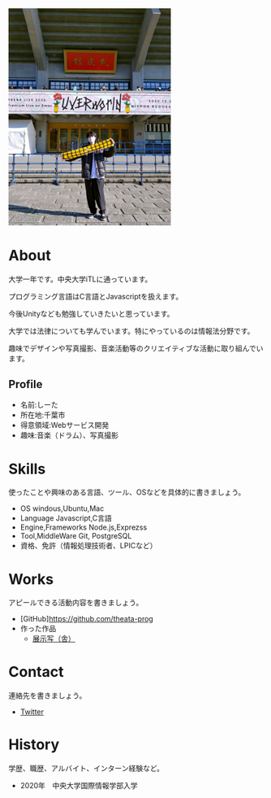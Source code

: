 <img src="20201225_104754_HDR.jpg" width="320px">

# About
大学一年です。中央大学iTLに通っています。

プログラミング言語はC言語とJavascriptを扱えます。

今後Unityなども勉強していきたいと思っています。

大学では法律についても学んでいます。特にやっているのは情報法分野です。

趣味でデザインや写真撮影、音楽活動等のクリエイティブな活動に取り組んでいます。　　

## Profile
- 名前:しーた
- 所在地:千葉市
- 得意領域:Webサービス開発
- 趣味:音楽（ドラム）、写真撮影

# Skills
使ったことや興味のある言語、ツール、OSなどを具体的に書きましょう。
- OS  windous,Ubuntu,Mac
- Language  Javascript,C言語
- Engine,Frameworks Node.js,Exprezss
- Tool,MiddleWare Git, PostgreSQL
- 資格、免許（情報処理技術者、LPICなど）

# Works
アピールできる活動内容を書きましょう。
- [GitHub]https://github.com/theata-prog
- 作った作品
  - [展示写（舎）](https://polar-earth-39625.herokuapp.com/)

# Contact
連絡先を書きましょう。
- [Twitter](https://twitter.com/home)

# History
学歴、職歴、アルバイト、インターン経験など。
- 2020年　中央大学国際情報学部入学
